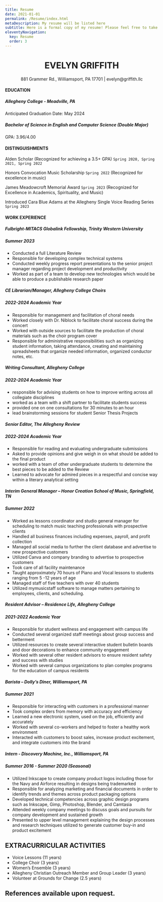 ```yaml
---
title: Resume
date: 2021-01-01
permalink: /Resume/index.html
metaDescription: My resume will be listed here
subtitle: Here is a formal copy of my resume! Please feel free to take a look!
eleventyNavigation:
  key: Resume
  order: 3
---
```


# <div align=center>EVELYN GRIFFITH</div>

<div align="center">881 Grammer Rd., Williamsport, PA 17701 | evelyn@griffith.llc</div>

#### EDUCATION
##### Allegheny College - Meadville, PA
Anticipated Graduation Date: May 2024
##### Bachelor of Science in English and Computer Science (Double Major)
GPA: 3.96/4.00

#### DISTINGUISHMENTS
Alden Scholar (Recognized for achieving a 3.5+ GPA)            `Spring 2020, Spring 2021, Spring 2022`

Honors Convocation Music Scholarship                                                     `Spring 2022`
(Recognized for excellence in music) 

James Meadowcroft Memorial Award                                                         `Spring 2023`
(Recognized for Excellence in Academics, Spirituality, and Music)

Introduced Cara Blue Adams at the Allegheny Single Voice Reading Series                  `Spring 2023`

#### WORK EXPERIENCE


##### Fulbright-MITACS Globalink Fellowship, Trinity Western University
##### Summer 2023

- Conducted a full Literature Review
- Responsible for developing complex technical systems
- Conducted weekly progress report presentations to the senior project manager regarding project development and productivity
- Worked as part of a team to develop new technologies which would be able to produce a publishable research paper

##### CE Librarian/Manager, Allegheny College Choirs
##### 2022-2024 Academic Year

- Responsible for management and facilitation of choral needs
- Worked closely with Dr. Niblock to facilitate choral success during the concert
- Worked with outside sources to facilitate the production of choral materials such as the choir program cover
- Responsible for administrative responsibilities such as organizing student information, taking attendance, creating and maintaining spreadsheets that organize needed information, organized conductor notes, etc.

##### Writing Consultant, Allegheny College
##### 2022-2024 Academic Year

- responsible for advising students on how to improve writing across all collegiate disciplines
- worked as a team with a shift partner to facilitate students success
- provided one on one consultations for 30 minutes to an hour
- lead brainstorming sessions for student Senior Thesis Projects

##### Senior Editor, The Allegheny Review
##### 2022-2024 Academic Year

- Responsible for reading and evaluating undergraduate submissions
- Asked to provide opinions and give weigh in on what should be added to the final product
- worked with a team of other undergraduate students to determine the best pieces to be added to the Review
- Learned to advocate for admired pieces in a respectful and concise way within a literary analytical setting

##### Interim General Manager – Honor Creation School of Music, Springfield, TN
##### Summer 2022

- Worked as lessons coordinator and studio general manager for scheduling to match music teaching professionals with prospective clients
- Handled all business finances including expenses, payroll, and profit collection
- Managed all social media to further the client database and advertise to new prospective customers
- Utilized Canva and company branding to advertise to prospective customers
- Took care of all facility maintenance
- Taught approximately 70 hours of Piano and Vocal lessons to students ranging from 5 -12 years of age
- Managed staff of five teachers with over 40 students
- Utilized mymusicstaff software to manage matters pertaining to employees, clients, and scheduling.

##### Resident Advisor – Residence Life, Allegheny College
##### 2021-2022 Academic Year

- Responsible for student wellness and engagement with campus life
- Conducted several organized staff meetings about group success and betterment
- Utilized resources to create several interactive student bulletin boards and door decorations to enhance community engagement
- Worked with several other resident advisors to ensure resident safety and success with studies
- Worked with several campus organizations to plan complex programs for the education of campus residents

##### Barista – Dolly’s Diner, Williamsport, PA
##### Summer 2021

- Responsible for interacting with customers in a professional manner
- Took complex orders from memory with accuracy and efficiency
- Learned a new electronic system, used on the job, efficiently and accurately
- Worked with several co-workers and helped to foster a healthy work environment
- Interacted with customers to boost sales, increase product excitement, and integrate customers into the brand

##### Intern - Discovery Machine, Inc., Williamsport, PA
##### Summer 2016 - Summer 2020 (Seasonal)

- Utilized Inkscape to create company product logos including those for the Navy and Airforce resulting in designs being trademarked
- Responsible for analyzing marketing and financial documents in order to identify trends and themes across product packaging options  
- Developed technical competencies across graphic design programs such as Inkscape, Gimp, Photoshop, Blender, and Camtasia
- Attended weekly company meetings to discuss goals and pursuits for company development and sustained growth
- Presented to upper level management explaining the design processes and research techniques utilized to generate customer buy-in and product excitement

## EXTRACURRICULAR ACTIVITIES

- Voice Lessons (11 years)
- College Choir (3 years)
- Women’s Ensemble (3 years)
- Allegheny Christian Outreach Member and Group Leader (3 years)
- Volunteer at Grounds for Change (2.5 years)

## References available upon request.